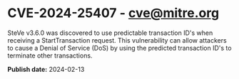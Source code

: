 # CVE-2024-25407 - cve@mitre.org

SteVe v3.6.0 was discovered to use predictable transaction ID's when receiving a StartTransaction request. This vulnerability can allow attackers to cause a Denial of Service (DoS) by using the predicted transaction ID's to terminate other transactions.

**Publish date:** 2024-02-13
